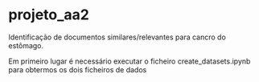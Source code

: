 # projeto_aa2
Identificação de documentos similares/relevantes para cancro do estômago.

Em primeiro lugar é necessário executar o ficheiro create_datasets.ipynb para obtermos os dois ficheiros de dados
